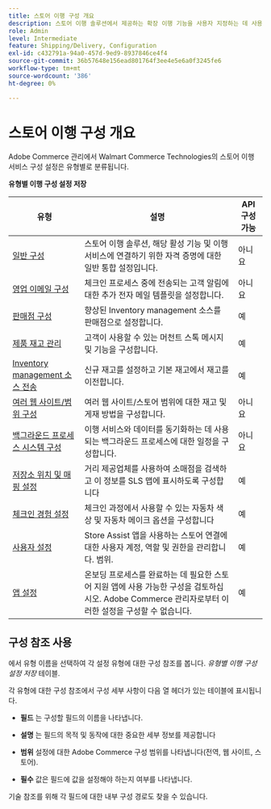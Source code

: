 ```yaml
---
title: 스토어 이행 구성 개요
description: 스토어 이행 솔루션에서 제공하는 확장 이행 기능을 사용자 지정하는 데 사용할 수 있는 관리자 구성 설정 유형에 대해 알아보고, 구성을 완료하기 위한 지침에 연결합니다.
role: Admin
level: Intermediate
feature: Shipping/Delivery, Configuration
exl-id: c432791a-94a0-457d-9ed9-8937846ce4f4
source-git-commit: 36b57648e156ead801764f3ee4e5e6a0f3245fe6
workflow-type: tm+mt
source-wordcount: '386'
ht-degree: 0%

---
```


# 스토어 이행 구성 개요

Adobe Commerce 관리에서 Walmart Commerce Technologies의 스토어 이행 서비스 구성 설정은 유형별로 분류됩니다.

**유형별 이행 구성 설정 저장**

| **유형** | **설명** | **API 구성 가능** |
|--------------------------------------------------------------------------|--------------------------------------------------------------------------------------------------------------------------------------------------------------------------|----------------------|
| [일반 구성](enable-general.md) | 스토어 이행 솔루션, 해당 활성 기능 및 이행 서비스에 연결하기 위한 자격 증명에 대한 일반 통합 설정입니다. | 아니요 |
| [영업 이메일 구성](sales-emails.md) | 체크인 프로세스 중에 전송되는 고객 알림에 대한 추가 전자 메일 템플릿을 설정합니다. | 아니요 |
| [판매점 구성](merchant-store-configuration.md) | 향상된 Inventory management 소스를 판매점으로 설정합니다. | 예 |
| [제품 재고 관리](product-stock.md) | 고객이 사용할 수 있는 머천트 스톡 메시지 및 기능을 구성합니다. | 예 |
| [Inventory management 소스 전송](inventory-stock-transfer.md) | 신규 재고를 설정하고 기본 재고에서 재고를 이전합니다. | 예 |
| [여러 웹 사이트/범위 구성](multi-site-and-scope-config.md) | 여러 웹 사이트/스토어 범위에 대한 재고 및 게재 방법을 구성합니다. | 아니요 |
| [백그라운드 프로세스 시스템 구성](background-processes.md) | 이행 서비스와 데이터를 동기화하는 데 사용되는 백그라운드 프로세스에 대한 일정을 구성합니다. | 아니요 |
| [저장소 위치 및 매핑 설정](store-location-map-provider-setup.md) | 거리 제공업체를 사용하여 소매점을 검색하고 이 정보를 SLS 맵에 표시하도록 구성합니다 | 예 |
| [체크인 경험 설정](check-in-experience-setup.md) | 체크인 과정에서 사용할 수 있는 자동차 색상 및 자동차 메이크 옵션을 구성합니다 | 예 |
| [사용자 설정](user-setup.md) | Store Assist 앱을 사용하는 스토어 연결에 대한 사용자 계정, 역할 및 권한을 관리합니다. 범위. | 예 |
| [앱 설정](app-setup.md) | 온보딩 프로세스를 완료하는 데 필요한 스토어 지원 앱에 사용 가능한 구성을 검토하십시오. Adobe Commerce 관리자로부터 이러한 설정을 구성할 수 없습니다. | 예 |

## 구성 참조 사용

에서 유형 이름을 선택하여 각 설정 유형에 대한 구성 참조를 봅니다. _유형별 이행 구성 설정 저장_ 테이블.

각 유형에 대한 구성 참조에서 구성 세부 사항이 다음 열 헤더가 있는 테이블에 표시됩니다.

- **필드** 는 구성할 필드의 이름을 나타냅니다.

- **설명** 는 필드의 목적 및 동작에 대한 중요한 세부 정보를 제공합니다

- **범위** 설정에 대한 Adobe Commerce 구성 범위를 나타냅니다(전역, 웹 사이트, 스토어).

- **필수** 값은 필드에 값을 설정해야 하는지 여부를 나타냅니다.

기술 참조를 위해 각 필드에 대한 내부 구성 경로도 찾을 수 있습니다.
